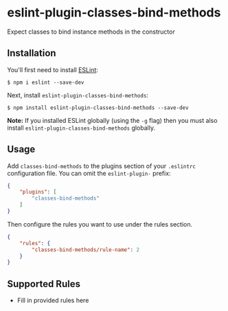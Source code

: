 # eslint-plugin-classes-bind-methods

Expect classes to bind instance methods in the constructor

## Installation

You'll first need to install [ESLint](http://eslint.org):

```
$ npm i eslint --save-dev
```

Next, install `eslint-plugin-classes-bind-methods`:

```
$ npm install eslint-plugin-classes-bind-methods --save-dev
```

**Note:** If you installed ESLint globally (using the `-g` flag) then you must also install `eslint-plugin-classes-bind-methods` globally.

## Usage

Add `classes-bind-methods` to the plugins section of your `.eslintrc` configuration file. You can omit the `eslint-plugin-` prefix:

```json
{
    "plugins": [
        "classes-bind-methods"
    ]
}
```


Then configure the rules you want to use under the rules section.

```json
{
    "rules": {
        "classes-bind-methods/rule-name": 2
    }
}
```

## Supported Rules

* Fill in provided rules here





